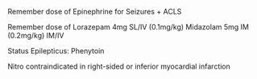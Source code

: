 Remember dose of Epinephrine for Seizures + ACLS

Remember dose of Lorazepam 4mg SL/IV (0.1mg/kg)
		Midazolam 5mg IM (0.2mg/kg) IM/IV

  
Status Epilepticus: Phenytoin

Nitro contraindicated in right-sided or inferior myocardial infarction
